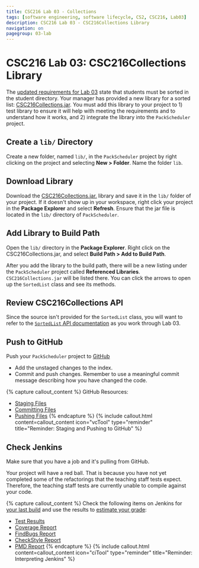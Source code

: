 ```yaml
---
title: CSC216 Lab 03 - Collections
tags: [software engineering, software lifecycle, CS2, CSC216, Lab03]
description: CSC216 Lab 03 - CSC216Collections Library
navigation: on
pagegroup: 03-lab
---
```

# CSC216 Lab 03: CSC216Collections Library
The [updated requirements for Lab 03](03-lab-requirements) state that students must be sorted in the student directory.  Your manager has provided a new library for a sorted list: [CSC216Collections.jar](files/CSC216Collections.jar).  You must add this library to your project to 1) test library to ensure it will help with meeting the requirements and to understand how it works, and 2) integrate the library into the `PackScheduler` project.


## Create a `lib/` Directory
Create a new folder, named `lib/`, in the `PackScheduler` project by right clicking on the project and selecting **New > Folder**.  Name the folder `lib`.  


## Download Library
Download the [CSC216Collections.jar.](files/CSC216Collections.jar) library and save it in the `lib/` folder of your project.  If it doesn't show up in your workspace, right click your project in the **Package Explorer** and select **Refresh**.  Ensure that the jar file is located in the `lib/` directory of `PackScheduler`.


## Add Library to Build Path
Open the `lib/` directory in the **Package Explorer**.  Right click on the CSC216Collections.jar, and select **Build Path > Add to Build Path**.  

After you add the library to the build path, there will be a new listing under the `PackScheduler` project called **Referenced Libraries**.  `CSC216Collections.jar` will be listed there.  You can click the arrows to open up the `SortedList` class and see its methods.  


## Review CSC216Collections API
Since the source isn't provided for the `SortedList` class, you will want to refer to the [`SortedList` API documentation](javadoc/index.html) as you work through Lab 03.


## Push to GitHub
Push your `PackScheduler` project to [GitHub](https://github.ncsu.edu)

  * Add the unstaged changes to the index.
  * Commit and push changes.  Remember to use a meaningful commit message describing how you have changed the code.  


{% capture callout_content %}
GitHub Resources:

  * [Staging Files](../../git-tutorial/git-staging)
  * [Committing Files](../../git-tutorial/git-commit)
  * [Pushing Files](../../git-tutorial/git-push)
{% endcapture %}
{% include callout.html content=callout_content icon="vcTool" type="reminder" title="Reminder: Staging and Pushing to GitHub" %}


## Check Jenkins
Make sure that you have a job and it's pulling from GitHub.  

Your project will have a red ball.  That is because you have not yet completed some of the refactorings that the teaching staff tests expect.  Therefore, the teaching staff tests are currently unable to compile against your code.  


{% capture callout_content %}
Check the following items on Jenkins for [your last build](../../jenkins/#build-summary-page) and use the results to [estimate your grade](../../jenkins/#grade-estimation-example):

  * [Test Results](../../jenkins/#test-results)
  * [Coverage Report](../../jenkins/#coverage-report)
  * [FindBugs Report](../../jenkins/#findbugs-report)
  * [CheckStyle Report](../../jenkins/#checkstyle-report)
  * [PMD Report](../../jenkins/#pmd-report)
{% endcapture %}
{% include callout.html content=callout_content icon="ciTool" type="reminder" title="Reminder: Interpreting Jenkins" %}
